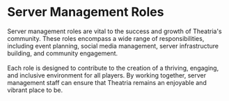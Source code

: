 # Server Management Roles

Server management roles are vital to the success and growth of Theatria's community. These roles encompass a wide range of responsibilities, including event planning, social media management, server infrastructure building, and community engagement. \
\
Each role is designed to contribute to the creation of a thriving, engaging, and inclusive environment for all players. By working together, server management staff can ensure that Theatria remains an enjoyable and vibrant place to be.
